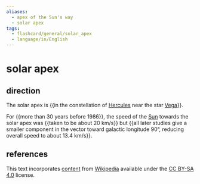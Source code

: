 ```yaml
---
aliases:
  - apex of the Sun's way
  - solar apex
tags:
  - flashcard/general/solar_apex
  - language/in/English
---
```


# solar apex

## direction

The solar apex is {{in the constellation of [Hercules](Hercules%20(constellation).md) near the star [Vega](Vega.md)}}. <!--SR:!2024-06-30,4,270-->

For {{more than 30 years before 1986}}, the speed of the [Sun](Sun.md) towards the solar apex was {{taken to be about 20 km/s}} but {{all later studies give a smaller component in the vector toward galactic longitude 90°, reducing overall speed to about 13.4 km/s}}. <!--SR:!2024-06-30,4,270!2024-06-30,4,270!2024-06-30,4,270-->

## references

This text incorporates [content](https://en.wikipedia.org/wiki/solar_apex) from [Wikipedia](Wikipedia.md) available under the [CC BY-SA 4.0](https://creativecommons.org/licenses/by-sa/4.0/) license.
